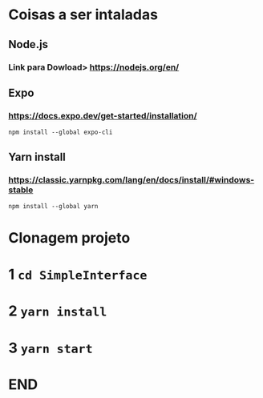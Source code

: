 # Coisas a ser intaladas

## Node.js 
### Link para Dowload> https://nodejs.org/en/

## Expo 
### https://docs.expo.dev/get-started/installation/

``` npm install --global expo-cli ```

## Yarn install

### https://classic.yarnpkg.com/lang/en/docs/install/#windows-stable

``` npm install --global yarn ```

# Clonagem projeto

# 1 ``` cd SimpleInterface ```

# 2 ``` yarn install ```

# 3 ``` yarn start ```

# END